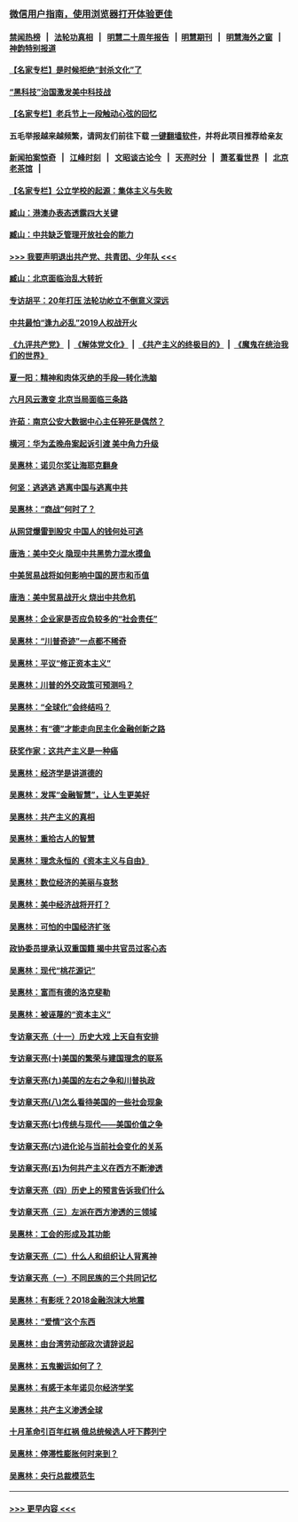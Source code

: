 ### [微信用户指南，使用浏览器打开体验更佳](https://github.com/gfw-breaker/banned-news1/blob/master/indexes/wechat-guide.md?t=0)
#### [禁闻热榜](热点新闻.md?t=0)  &nbsp;&nbsp;|&nbsp;&nbsp; [法轮功真相](https://github.com/gfw-breaker/truth/blob/master/README.md?t=0) &nbsp;&nbsp;|&nbsp;&nbsp; [明慧二十周年报告](https://github.com/gfw-breaker/mh-reports/blob/master/README.md?t=0) &nbsp;&nbsp;|&nbsp;&nbsp;[明慧期刊](https://github.com/gfw-breaker/mh-qikan) &nbsp;&nbsp;|&nbsp;&nbsp; [明慧海外之窗](https://github.com/gfw-breaker/mh-news/blob/master/README.md?t=0) &nbsp;&nbsp;|&nbsp;&nbsp; [神韵特别报道](https://github.com/gfw-breaker/mh-news/blob/master/shenyun.md?t=0)
#### [【名家专栏】是时候拒绝“封杀文化”了](../pages/nsc423/n11814093.md?t=02152344) 
#### [“黑科技”治国激发美中科技战](../pages/nsc423/n11638056.md?t=02152344) 
#### [【名家专栏】老兵节上一段触动心弦的回忆](../pages/nsc423/n11646016.md?t=02152344) 
#### 五毛举报越来越频繁，请网友们前往下载 [一键翻墙软件](https://github.com/gfw-breaker/ssr-accounts)，并将此项目推荐给亲友
#### [新闻拍案惊奇](https://github.com/gfw-breaker/banned-news1/blob/master/pages/link4.md) &nbsp;&nbsp;|&nbsp;&nbsp; [江峰时刻](https://github.com/gfw-breaker/banned-news1/blob/master/pages/link4.md) &nbsp;&nbsp;|&nbsp;&nbsp; [文昭谈古论今](https://github.com/gfw-breaker/banned-news1/blob/master/pages/link4.md) &nbsp;&nbsp;|&nbsp;&nbsp; [天亮时分](https://github.com/gfw-breaker/banned-news1/blob/master/pages/link4.md) &nbsp;&nbsp;|&nbsp;&nbsp; [萧茗看世界](https://github.com/gfw-breaker/banned-news1/blob/master/pages/link4.md) &nbsp;&nbsp;|&nbsp;&nbsp; [北京老茶馆](https://github.com/gfw-breaker/banned-news1/blob/master/pages/link4.md) &nbsp;&nbsp;|&nbsp;&nbsp; 
#### [【名家专栏】公立学校的起源：集体主义与失败](../pages/nsc423/n11601833.md?t=02152344) 
#### [臧山：港澳办表态透露四大关键](../pages/nsc423/n11421628.md?t=02152344) 
#### [臧山：中共缺乏管理开放社会的能力](../pages/nsc423/n11407457.md?t=02152344) 
#### [>>> 我要声明退出共产党、共青团、少年队 <<<](https://github.com/begood0513/goodnews/blob/master/quit/letter.md) 
#### [臧山：北京面临治乱大转折](../pages/nsc423/n11406895.md?t=02152344) 
#### [专访胡平：20年打压 法轮功屹立不倒意义深远](../pages/nsc423/n11398800.md?t=02152344) 
#### [中共最怕“逢九必乱”2019人权战开火](../pages/nsc423/n11385248.md?t=02152344) 
#### [《九评共产党》](https://github.com/begood0513/9ping.md/blob/master/README.md) &nbsp;|&nbsp; [《解体党文化》](../../../../jtdwh.md/blob/master/README.md)  &nbsp;|&nbsp; [《共产主义的终极目的》](../../../../gczydzjmd.md/blob/master/README.md) &nbsp;|&nbsp; [《魔鬼在统治我们的世界》](../../../../mgztzwmdsj.md/blob/master/README.md) 
#### [夏一阳：精神和肉体灭绝的手段—转化洗脑](../pages/nsc423/n11368250.md?t=02152344) 
#### [六月风云激变 北京当局面临三条路](../pages/nsc423/n11313668.md?t=02152344) 
#### [许茹：南京公安大数据中心主任猝死是偶然？](../pages/nsc423/n11064744.md?t=02152344) 
#### [横河：华为孟晚舟案起诉引渡 美中角力升级](../pages/nsc423/n11027230.md?t=02152344) 
#### [吴惠林：诺贝尔奖让海耶克翻身](../pages/nsc423/n10890049.md?t=02152344) 
#### [何坚：逃逃逃 逃离中国与逃离中共](../pages/nsc423/n10592891.md?t=02152344) 
#### [吴惠林：“商战”何时了？](../pages/nsc423/n10573558.md?t=02152344) 
#### [从网贷爆雷到股灾 中国人的钱何处可逃](../pages/nsc423/n10572800.md?t=02152344) 
#### [唐浩：美中交火 隐现中共黑势力混水摸鱼](../pages/nsc423/n10544040.md?t=02152344) 
#### [中美贸易战将如何影响中国的房市和币值](../pages/nsc423/n10543697.md?t=02152344) 
#### [唐浩：美中贸易战开火 烧出中共危机](../pages/nsc423/n10540126.md?t=02152344) 
#### [吴惠林：企业家是否应负较多的“社会责任”](../pages/nsc423/n10535022.md?t=02152344) 
#### [吴惠林：“川普奇迹”一点都不稀奇](../pages/nsc423/n10512808.md?t=02152344) 
#### [吴惠林：平议“修正资本主义”](../pages/nsc423/n10495724.md?t=02152344) 
#### [吴惠林：川普的外交政策可预测吗？](../pages/nsc423/n10462387.md?t=02152344) 
#### [吴惠林：“全球化”会终结吗？](../pages/nsc423/n10452838.md?t=02152344) 
#### [吴惠林：有“德”才能走向民主化金融创新之路](../pages/nsc423/n10432292.md?t=02152344) 
#### [获奖作家：这共产主义是一种癌](../pages/nsc423/n10431541.md?t=02152344) 
#### [吴惠林：经济学是讲道德的](../pages/nsc423/n10398014.md?t=02152344) 
#### [吴惠林：发挥“金融智慧”，让人生更美好](../pages/nsc423/n10375019.md?t=02152344) 
#### [吴惠林：共产主义的真相](../pages/nsc423/n10351394.md?t=02152344) 
#### [吴惠林：重拾古人的智慧](../pages/nsc423/n10337691.md?t=02152344) 
#### [吴惠林：理念永恒的《资本主义与自由》](../pages/nsc423/n10316274.md?t=02152344) 
#### [吴惠林：数位经济的美丽与哀愁](../pages/nsc423/n10292946.md?t=02152344) 
#### [吴惠林：美中经济战将开打？](../pages/nsc423/n10258825.md?t=02152344) 
#### [吴惠林：可怕的中国经济扩张](../pages/nsc423/n10219147.md?t=02152344) 
#### [政协委员提承认双重国籍 揭中共官员过客心态](../pages/nsc423/n10208809.md?t=02152344) 
#### [吴惠林：现代“桃花源记”](../pages/nsc423/n10185234.md?t=02152344) 
#### [吴惠林：富而有德的洛克斐勒](../pages/nsc423/n10142264.md?t=02152344) 
#### [吴惠林：被诬蔑的“资本主义”](../pages/nsc423/n10124816.md?t=02152344) 
#### [专访章天亮（十一）历史大戏 上天自有安排](../pages/nsc423/n10094905.md?t=02152344) 
#### [专访章天亮(十)美国的繁荣与建国理念的联系](../pages/nsc423/n10094899.md?t=02152344) 
#### [专访章天亮(九)美国的左右之争和川普执政](../pages/nsc423/n10094889.md?t=02152344) 
#### [专访章天亮(八)怎么看待美国的一些社会现象](../pages/nsc423/n10094857.md?t=02152344) 
#### [专访章天亮(七)传统与现代——美国价值之争](../pages/nsc423/n10093140.md?t=02152344) 
#### [专访章天亮(六)进化论与当前社会变化的关系](../pages/nsc423/n10092036.md?t=02152344) 
#### [专访章天亮(五)为何共产主义在西方不断渗透](../pages/nsc423/n10083620.md?t=02152344) 
#### [专访章天亮（四）历史上的预言告诉我们什么](../pages/nsc423/n10083606.md?t=02152344) 
#### [专访章天亮（三）左派在西方渗透的三领域](../pages/nsc423/n10081115.md?t=02152344) 
#### [吴惠林：工会的形成及其功能](../pages/nsc423/n10080633.md?t=02152344) 
#### [专访章天亮（二）什么人和组织让人背离神](../pages/nsc423/n10076637.md?t=02152344) 
#### [专访章天亮（一）不同民族的三个共同记忆](../pages/nsc423/n10074188.md?t=02152344) 
#### [吴惠林：有影呒？2018金融泡沫大地震](../pages/nsc423/n10040534.md?t=02152344) 
#### [吴惠林：“爱情”这个东西](../pages/nsc423/n10019423.md?t=02152344) 
#### [吴惠林：由台湾劳动部政次请辞说起](../pages/nsc423/n9979679.md?t=02152344) 
#### [吴惠林：五鬼搬运如何了？](../pages/nsc423/n9925338.md?t=02152344) 
#### [吴惠林：有感于本年诺贝尔经济学奖](../pages/nsc423/n9871883.md?t=02152344) 
#### [吴惠林：共产主义渗透全球](../pages/nsc423/n9812748.md?t=02152344) 
#### [十月革命引百年红祸 俄总统候选人吁下葬列宁](../pages/nsc423/n9810182.md?t=02152344) 
#### [吴惠林：停滞性膨胀何时来到？](../pages/nsc423/n9764136.md?t=02152344) 
#### [吴惠林：央行总裁模范生](../pages/nsc423/n9728134.md?t=02152344) 

----
#### [ >>> 更早内容 <<< ](../indexes/nsc423-earlier.md)
